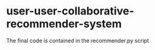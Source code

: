 # user-user-collaborative-recommender-system

The final code is contained in the recommender.py script
